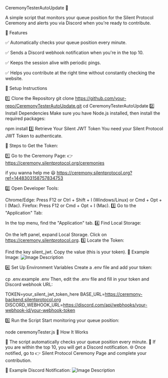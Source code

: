CeremonyTesterAutoUpdate 🚀

A simple script that monitors your queue position for the Silent Protocol Ceremony and alerts you via Discord when you're ready to contribute.

📌 Features

✅ Automatically checks your queue position every minute.

✅ Sends a Discord webhook notification when you're in the top 10.

✅ Keeps the session alive with periodic pings.

✅ Helps you contribute at the right time without constantly checking the website.

🔧 Setup Instructions

1️⃣ Clone the Repository
git clone https://github.com/your-repo/CeremonyTesterAutoUpdate.git
cd CeremonyTesterAutoUpdate
2️⃣ Install Dependencies
Make sure you have Node.js installed, then install the required packages:

npm install
3️⃣ Retrieve Your Silent JWT Token
You need your Silent Protocol JWT Token to authenticate.

📍 Steps to Get the Token:

1️⃣ Go to the Ceremony Page:
👉 https://ceremony.silentprotocol.org/ceremonies

if you wanna help me 😃 https://ceremony.silentprotocol.org?ref=1448303158757834753

2️⃣ Open Developer Tools:

Chrome/Edge: Press F12 or Ctrl + Shift + I (Windows/Linux) or Cmd + Opt + I (Mac).
Firefox: Press F12 or Cmd + Opt + I (Mac).
3️⃣ Go to the "Application" Tab:

In the top menu, find the "Application" tab.
4️⃣ Find Local Storage:

On the left panel, expand Local Storage.
Click on https://ceremony.silentprotocol.org.
5️⃣ Locate the Token:

Find the key silent_jwt.
Copy the value (this is your token).
📌 Example Image:
![Image Description](https://i.postimg.cc/9f32ymXm/image.png)

4️⃣ Set Up Environment Variables
Create a .env file and add your token:

cp .env.example .env
Then, edit the .env file and fill in your token and Discord webhook URL:

TOKEN=your_silent_jwt_token_here
BASE_URL=https://ceremony-backend.silentprotocol.org
DISCORD_WEBHOOK_URL=https://discord.com/api/webhooks/your-webhook-id/your-webhook-token

5️⃣ Run the Script
Start monitoring your queue position:

node ceremonyTester.js
🔔 How It Works

🚀 The script automatically checks your queue position every minute.
🔔 If you are within the top 10, you will get a Discord notification.
🌐 Once notified, go to 👉 Silent Protocol Ceremony Page and complete your contribution.

📌 Example Discord Notification:
![Image Description](https://i.postimg.cc/kGMqDTJW/image.png)
